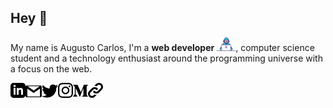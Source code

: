 ## Hey 👋
My name is Augusto Carlos, I'm a <b>web developer</b> <img src="https://github.com/augusto-carlos/augusto-carlos/blob/master/assets/dev.gif" width="30px">, computer science student and a technology enthusiast around the programming universe with a focus on the web.

<a href="https://in.linkedin.com/in/augusto-carlos-4499431a6">
    <img align="left" alt="Augusto Carlos | Linkedin" width="24px" src="https://github.com/augusto-carlos/augusto-carlos/blob/master/assets/linkedin.svg" />
</a>
 
 <a href="mailto:augustocarlos9966@gmail.com">
    <img align="left" alt="Augusto Carlos | Gmail" width="26px" src="https://github.com/augusto-carlos/augusto-carlos/blob/master/assets/gmail.svg" />
  </a>
  
 <a href="https://twitter.com/augusto_4real">
    <img align="left" alt="Augusto Carlos | Twitter" width="26px" src="https://github.com/augusto-carlos/augusto-carlos/blob/master/assets/twitter.svg" />
  </a>
  
<a href="https://www.instagram.com/augustocarlos_96">
    <img align="left" alt="Augusto Carlos | Instagram" width="24px" src="https://github.com/augusto-carlos/augusto-carlos/blob/master/assets/instagram.svg" />
  </a>
  
  
<a href="https://medium.com/@augustocarlos">
    <img align="left" alt="Augusto Carlos | Medium," width="24px" src="https://github.com/augusto-carlos/augusto-carlos/blob/master/assets/medium.svg" />
  </a>
  
  
<a href="https://augusto-carlos.github.io/website">
    <img align="left" alt="Augusto Carlos | Website," width="24px" src="https://github.com/augusto-carlos/augusto-carlos/blob/master/assets/link.svg" />
</a>
  
